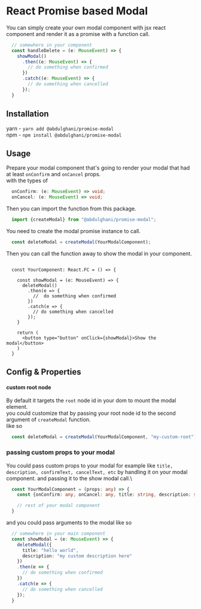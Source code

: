 # React Promise based Modal
You can simply create your own modal component with jsx react component and render it as a promise with a function call.

```typescript
  // somewhere in your component
  const handleDelete = (e: MouseEvent) => {
    showModal()
      .then((e: MouseEvent) => {
        // do something when confirmed
      })
      .catch((e: MouseEvent) => {
        // do something when cancelled
      });
  }
```

## Installation
yarn - `yarn add @abdulghani/promise-modal`\
npm - `npm install @abdulghani/promise-modal`

## Usage
Prepare your modal component that's going to render your modal that had at least `onConfirm` and `onCancel` props.\
with the types of
```typescript
  onConfirm: (e: MouseEvent) => void;
  onCancel: (e: MouseEvent) => void;
```

Then you can import the function from this package.
```typescript
  import {createModal} from "@abdulghani/promise-modal";
```

You need to create the modal promise instance to call.
```typescript
  const deleteModal = createModal(YourModalComponent);
```

Then you can call the function away to show the modal in your component.

```tsx

  const YourComponent: React.FC = () => {
    
    const showModal = (e: MouseEvent) => {
      deleteModal()
        .then(e => {
          //  do something when confirmed
        })
        .catch(e => {
          // do something when cancelled
        });
    }

    return (
      <button type="button" onClick={showModal}>Show the modal</button>
    )
  }
```

## Config & Properties
#### custom root node
By default it targets the `root` node id in your dom to mount the modal element.\
you could customize that by passing your root node id to the second argument of `createModal` function.\
like so
```typescript
  const deleteModal = createModal(YourModalComponent, "my-custom-root");
```

### passing custom props to your modal
You could pass custom props to your modal for example like `title, description, confirmText, cancelText, etc` by handling it on your modal component. and passing it to the show modal call.\
```typescript
  const YourModalComponent = (props: any) => {
    const {onConfirm: any, onCancel: any, title: string, description: string} = props;

    // rest of your modal component
  }
```

and you could pass arguments to the modal like so
```typescript
  // somewhere in your main component
  const showModal = (e: MouseEvent) => {
    deleteModal({
      title: "hello world",
      description: "my custom description here"
    })
    .then(e => {
      // do something when confirmed
    })
    .catch(e => {
      // do something when cancelled
    });
  }
```